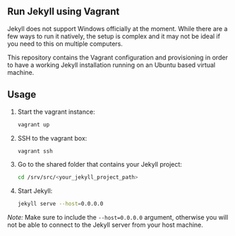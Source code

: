 Run Jekyll using Vagrant
------------------------

Jekyll does not support Windows officially at the moment. While there are a few
ways to run it natively, the setup is complex and it may not be ideal if you
need to this on multiple computers.

This repository contains the Vagrant configuration and provisioning in order to
have a working Jekyll installation running on an Ubuntu based virtual machine.

Usage
-----

1. Start the vagrant instance:
   ```bash
   vagrant up
   ```
2. SSH to the vagrant box:
   ```bash
   vagrant ssh
   ```
3. Go to the shared folder that contains your Jekyll project:
   ```bash
   cd /srv/src/<your_jekyll_project_path>
   ```
4. Start Jekyll:
   ```bash
   jekyll serve --host=0.0.0.0
   ```

*Note:* Make sure to include the `--host=0.0.0.0` argument, otherwise you will not be able to connect to the Jekyll server from your host machine.

